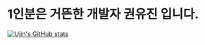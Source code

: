 # 1인분은 거뜬한 개발자 권유진 입니다.

[![Ujin's GitHub stats](https://github-readme-stats.vercel.app/api?username=Ujinkwon)](https://github.com/anuraghazra/github-readme-stats)

